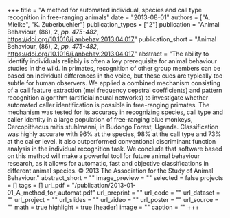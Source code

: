 +++
title = "A method for automated individual, species and call type recognition in free-ranging animals"
date = "2013-08-01"
authors = ["A. Mielke", "K. Zuberbuehler"]
publication_types = ["2"]
publication = "Animal Behaviour, (86), 2, _pp. 475-482_, https://doi.org/10.1016/j.anbehav.2013.04.017"
publication_short = "Animal Behaviour, (86), 2, _pp. 475-482_, https://doi.org/10.1016/j.anbehav.2013.04.017"
abstract = "The ability to identify individuals reliably is often a key prerequisite for animal behaviour studies in the wild. In primates, recognition of other group members can be based on individual differences in the voice, but these cues are typically too subtle for human observers. We applied a combined mechanism consisting of a call feature extraction (mel frequency cepstral coefficients) and pattern recognition algorithm (artificial neural networks) to investigate whether automated caller identification is possible in free-ranging primates. The mechanism was tested for its accuracy in recognizing species, call type and caller identity in a large population of free-ranging blue monkeys, Cercopithecus mitis stuhlmanni, in Budongo Forest, Uganda. Classification was highly accurate with 96% at the species, 98% at the call type and 73% at the caller level. It also outperformed conventional discriminant function analysis in the individual recognition task. We conclude that software based on this method will make a powerful tool for future animal behaviour research, as it allows for automatic, fast and objective classifications in different animal species. © 2013 The Association for the Study of Animal Behaviour."
abstract_short = ""
image_preview = ""
selected = false
projects = []
tags = []
url_pdf = "/publication/2013-01-01_A_method_for_automat.pdf"
url_preprint = ""
url_code = ""
url_dataset = ""
url_project = ""
url_slides = ""
url_video = ""
url_poster = ""
url_source = ""
math = true
highlight = true
[header]
image = ""
caption = ""
+++
